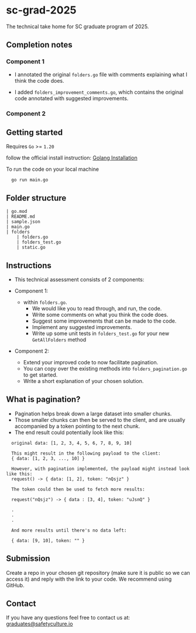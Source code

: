 # sc-grad-2025

The technical take home for SC graduate program of 2025.

## Completion notes

### Component 1

- I annotated the original ```folders.go``` file with comments explaining what I think the code does.

- I added ```folders_improvement_comments.go```, which contains the original code annotated with suggested improvements.

[//]: # (- I added ```folders_improvement_implementation.go```, which contains the implemented improvements from above.)

### Component 2

## Getting started

Requires `Go` >= `1.20`

follow the official install instruction: [Golang Installation](https://go.dev/doc/install)

To run the code on your local machine
```
  go run main.go
```

## Folder structure

```
| go.mod
| README.md
| sample.json
| main.go
| folders
    | folders.go
    | folders_test.go
    | static.go
```

## Instructions

- This technical assessment consists of 2 components:
- Component 1:
  - within `folders.go`.
    - We would like you to read through, and run, the code.
    - Write some comments on what you think the code does.
    - Suggest some improvements that can be made to the code.
    - Implement any suggested improvements.
    - Write up some unit tests in `folders_test.go` for your new `GetAllFolders` method

- Component 2:
  - Extend your improved code to now facilitate pagination.
  - You can copy over the existing methods into `folders_pagination.go` to get started.
  - Write a short explanation of your chosen solution.

## What is pagination?
  - Pagination helps break down a large dataset into smaller chunks.
  - Those smaller chunks can then be served to the client, and are usually accompanied by a token pointing to the next chunk.
  - The end result could potentially look like this:
```
  original data: [1, 2, 3, 4, 5, 6, 7, 8, 9, 10]

  This might result in the following payload to the client:
  { data: [1, 2, 3, ..., 10] }

  However, with pagination implemented, the payload might instead look like this:
  request() -> { data: [1, 2], token: "nQsjz" }

  The token could then be used to fetch more results:

  request("nQsjz") -> { data : [3, 4], token: "uJsnQ" }

  .
  .
  .

  And more results until there's no data left:

  { data: [9, 10], token: "" }
```

## Submission

Create a repo in your chosen git repository (make sure it is public so we can access it) and reply with the link to your code. We recommend using GitHub.


## Contact

If you have any questions feel free to contact us at: graduates@safetyculture.io